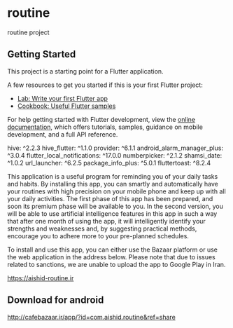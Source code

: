# routine

routine project

## Getting Started

This project is a starting point for a Flutter application.

A few resources to get you started if this is your first Flutter project:

- [Lab: Write your first Flutter app](https://docs.flutter.dev/get-started/codelab)
- [Cookbook: Useful Flutter samples](https://docs.flutter.dev/cookbook)

For help getting started with Flutter development, view the
[online documentation](https://docs.flutter.dev/), which offers tutorials,
samples, guidance on mobile development, and a full API reference.

hive: ^2.2.3
hive_flutter: ^1.1.0
provider: ^6.1.1
android_alarm_manager_plus: ^3.0.4
flutter_local_notifications: ^17.0.0
numberpicker: ^2.1.2
shamsi_date: ^1.0.2
url_launcher: ^6.2.5
package_info_plus: ^5.0.1
fluttertoast: ^8.2.4

This application is a useful program for reminding you of your daily tasks and habits. By installing this app, you can smartly and automatically have your routines with high precision on your mobile phone and keep up with all your daily activities. The first phase of this app has been prepared, and soon its premium phase will be available to you. In the second version, you will be able to use artificial intelligence features in this app in such a way that after one month of using the app, it will intelligently identify your strengths and weaknesses and, by suggesting practical methods, encourage you to adhere more to your pre-planned schedules.

To install and use this app, you can either use the Bazaar platform or use the web application  in the address below. Please note that due to issues related to sanctions, we are unable to upload the app to Google Play in Iran.

https://aishid-routine.ir

## Download for android
http://cafebazaar.ir/app/?id=com.aishid.routine&ref=share
